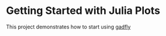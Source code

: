 # Getting Started with Julia Plots

This project demonstrates how to start using [gadfly](http://gadflyjl.org/)